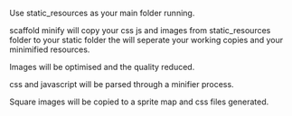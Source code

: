 Use static_resources as your main folder running.

scaffold minify will copy your css js and images from static_resources folder to your static folder
the will seperate your working copies and your minimified resources.

Images will be optimised and the quality reduced.

css and javascript will be parsed through a minifier process.

Square images will be copied to a sprite map and css files generated.
